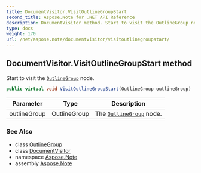 ```yaml
---
title: DocumentVisitor.VisitOutlineGroupStart
second_title: Aspose.Note for .NET API Reference
description: DocumentVisitor method. Start to visit the OutlineGroup node
type: docs
weight: 170
url: /net/aspose.note/documentvisitor/visitoutlinegroupstart/
---
```

## DocumentVisitor.VisitOutlineGroupStart method

Start to visit the [`OutlineGroup`](../../outlinegroup/) node.

```csharp
public virtual void VisitOutlineGroupStart(OutlineGroup outlineGroup)
```

| Parameter | Type | Description |
| --- | --- | --- |
| outlineGroup | OutlineGroup | The [`OutlineGroup`](../../outlinegroup/) node. |

### See Also

* class [OutlineGroup](../../outlinegroup/)
* class [DocumentVisitor](../)
* namespace [Aspose.Note](../../documentvisitor/)
* assembly [Aspose.Note](../../../)


